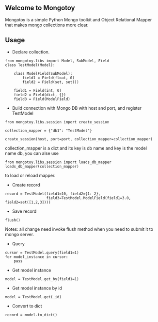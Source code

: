 ## Welcome to Mongotoy

Mongotoy is a simple Python Mongo toolkit and Object Relational Mapper that makes mongo collections more clear.

## Usage

* Declare collection.

```
from mongotoy.libs import Model, SubModel, Field
class TestModel(Model):

    class ModelField(SubModel):
        field1 = Field(float, 0)
        field2 = Field(set, set())

    field1 = Field(int, 0)
    field2 = Field(dict, {})
    field3 = Field(ModelField)

```

* Build connection with Mongo DB with host and port, and register TestModel

```
from mongotoy.libs.session import create_session

collection_mapper = {"db1": "TestModel"}

create_session(host, port=port, collection_mapper=collection_mapper)
```

collection_mapper is a dict and its key is db name and key is the model name db, you can alse use

```
from mongotoy.libs.session import loads_db_mapper
loads_db_mapper(collection_mapper)
```

to load or reload mapper.

* Create record

```
record = TestModel(field1=10, field2={1: 2},
                   field3=TestModel.ModelField(field1=3.0, field2=set([1,2,3])))
```

* Save record

```
flush()
```
Notes: all change need invoke flush method when you need to submit it to mongo server.

* Query

```
cursor = TestModel.query(field1=1)
for model_instance in cursor:
    pass
```

* Get model instance

```
model = TestModel.get_by(field1=1)
```

* Get model instance by id

```
model = TestModel.get(_id)
```

* Convert to dict

```
record = model.to_dict()
```
